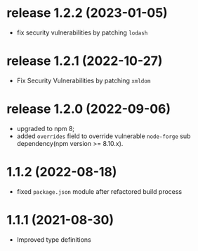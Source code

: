 # release 1.2.2 (2023-01-05)
* fix security vulnerabilities by patching `lodash`
# release 1.2.1 (2022-10-27)
* Fix Security Vulnerabilities by patching `xmldom`
# release 1.2.0 (2022-09-06)
* upgraded to npm 8;
* added `overrides` field to override vulnerable `node-forge` sub dependency(npm version >= 8.10.x).
# 1.1.2 (2022-08-18)
* fixed `package.json` module after refactored build process
# 1.1.1 (2021-08-30)
* Improved type definitions

